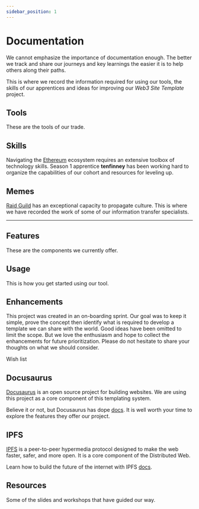 ```yaml
---
sidebar_position: 1
---
```


# Documentation

We cannot emphasize the importance of documentation enough. The better we track and share our journeys and key learnings the easier it is to help others along their paths.

This is where we record the information required for using our tools, the skills of our apprentices and ideas for improving our _Web3 Site Template_ project.

## Tools

These are the tools of our trade.

## Skills

Navigating the [Ethereum](https://ethereum.org/en/) ecosystem requires an extensive toolbox of technology skills. Season 1 apprentice **tenfinney** has been working hard to organize the capabilities of our cohort and resources for leveling up.

## Memes

[Raid Guild](https://raidguild.org/) has an exceptional capacity to propagate culture. This is where we have recorded the work of some of our information transfer specialists.

---

## Features

These are the components we currently offer.

## Usage

This is how you get started using our tool.

## Enhancements

This project was created in an on-boarding sprint. Our goal was to keep it simple, prove the concept then identify what is required to develop a template we can share with the world. Good ideas have been omitted to limit the scope. But we love the enthusiasm and hope to collect the enhancements for future prioritization. Please do not hesitate to share your thoughts on what we should consider.

Wish list

## Docusaurus

[Docusaurus](https://docusaurus.io) is an open source project for building websites. We are using this project as a core component of this templating system.

Believe it or not, but Docusaurus has dope [docs](https://docusaurus.io/docs/). It is well worth your time to explore the features they offer our project.

## IPFS

[IPFS](https://ipfs.io/) is a peer-to-peer hypermedia protocol designed to make the web faster, safer, and more open. It is a core component of the Distributed Web.

Learn how to build the future of the internet with IPFS [docs](https://docs.ipfs.io/).

## Resources

Some of the slides and workshops that have guided our way.
